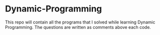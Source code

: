 # Dynamic-Programming
This repo will contain all the programs that I solved while learning Dynamic Programming.
The questions are written as comments above each code.
